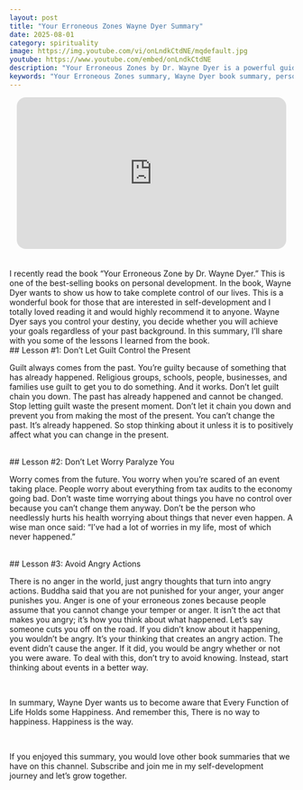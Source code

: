 ```yaml
---
layout: post
title: "Your Erroneous Zones Wayne Dyer Summary"
date: 2025-08-01
category: spirituality
image: https://img.youtube.com/vi/onLndkCtdNE/mqdefault.jpg
youtube: https://www.youtube.com/embed/onLndkCtdNE
description: "Your Erroneous Zones by Dr. Wayne Dyer is a powerful guide to overcoming guilt, worry, and anger by taking control of your thoughts and emotions. Learn practical strategies to live fully in the present and break free from negative patterns that hold you back."
keywords: "Your Erroneous Zones summary, Wayne Dyer book summary, personal development, stop guilt and worry, anger control, live in the present, self-help classic, spirituality"
---
```


<div style="display: flex; justify-content: center; margin-bottom: 20px;">
  <div style="aspect-ratio: 16 / 9; width: 95%; max-width: 700px; position: relative;">
    <iframe 
      src="https://www.youtube.com/embed/onLndkCtdNE"
      title="YouTube video player"
      allowfullscreen
      frameborder="0"
      style="position: absolute; inset: 0; width: 100%; height: 100%; border-radius: 16px;">
    </iframe>
  </div>
</div>

<div style="height: 15px;"></div>
<!-- ..................................................................... -->
I recently read the book “Your Erroneous Zone by Dr. Wayne Dyer.”  This is one of the best-selling books on personal development. In the book, Wayne Dyer wants to show us how to take complete control of our lives. This is a wonderful book for those that are interested in self-development and I totally loved reading it and would highly recommend it to anyone. Wayne Dyer says you control your destiny, you decide whether you will achieve your goals regardless of your past background. In this summary, I’ll share with you some of the lessons I learned from the book.


<br>
## Lesson #1: Don’t Let Guilt Control the Present

Guilt always comes from the past. You’re guilty because of something that has already happened. Religious groups, schools, people, businesses, and families use guilt to get you to do something. And it works. Don’t let guilt chain you down. The past has already happened and cannot be changed. Stop letting guilt waste the present moment. Don’t let it chain you down and prevent you from making the most of the present. You can’t change the past. It’s already happened. So stop thinking about it unless it is to positively affect what you can change in the present.


<br>
## Lesson #2: Don’t Let Worry Paralyze You

Worry comes from the future. You worry when you’re scared of an event taking place. People worry about everything from tax audits to the economy going bad. Don’t waste time worrying about things you have no control over because you can’t change them anyway. Don’t be the person who needlessly hurts his health worrying about things that never even happen. A wise man once said: “I’ve had a lot of worries in my life, most of which never happened.”


<br>
## Lesson #3: Avoid Angry Actions

There is no anger in the world, just angry thoughts that turn into angry actions. Buddha said that you are not punished for your anger, your anger punishes you. Anger is one of your erroneous zones because people assume that you cannot change your temper or anger. It isn’t the act that makes you angry; it’s how you think about what happened. Let’s say someone cuts you off on the road. If you didn’t know about it happening, you wouldn’t be angry. It’s your thinking that creates an angry action. The event didn’t cause the anger. If it did, you would be angry whether or not you were aware. To deal with this, don’t try to avoid knowing. Instead, start thinking about events in a better way.

<br>

In summary, Wayne Dyer wants us to become aware that Every Function of Life Holds some Happiness. And remember this, There is no way to happiness. Happiness is the way. 

<br>

If you enjoyed this summary, you would love other book summaries that we have on this channel. Subscribe and join me in my self-development journey and let’s grow together.

